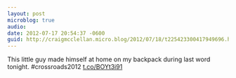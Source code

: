 ```yaml
---
layout: post
microblog: true
audio: 
date: 2012-07-17 20:54:37 -0600
guid: http://craigmcclellan.micro.blog/2012/07/18/t225423300417949696.html
---
```

This little guy made himself at home on my backpack during last word tonight. #crossroads2012  [t.co/BOYt3i91](http://t.co/BOYt3i91)
